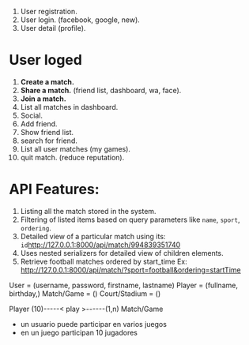 1. User registration.
1. User login. (facebook, google, new).
1. User detail (profile).

# User loged
1. **Create a match.**
1. **Share a match.** (friend list, dashboard, wa, face).
1. **Join a match.**
1. List all matches in dashboard.
1. Social.
  1. Add friend.
  1. Show friend list.
  1. search for friend.
1. List all user matches (my games).
1. quit match. (reduce reputation).


# API Features:
1. Listing all the match stored in the system.
1. Filtering of listed items based on query parameters like `name`, `sport`, `ordering`.
1. Detailed view of a particular match using its: `id`http://127.0.0.1:8000/api/match/994839351740
1. Uses nested serializers for detailed view of children elements.
1. Retrieve football matches ordered by start_time Ex: http://127.0.0.1:8000/api/match/?sport=football&ordering=startTime


User = (username, password, firstname, lastname) 
Player = (fullname, birthday,)
Match/Game = ()
Court/Stadium = ()


Player (10)-----< play >------(1,n) Match/Game
 - un usuario puede participar en varios juegos
 - en un juego participan 10 jugadores


